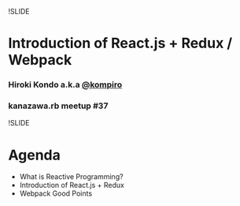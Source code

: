 !SLIDE
# Introduction of React.js + Redux / Webpack #
### Hiroki Kondo a.k.a [@kompiro](http://github.com/kompiro)
### kanazawa.rb meetup #37


!SLIDE
# Agenda #

* What is Reactive Programming?
* Introduction of React.js + Redux
* Webpack Good Points
